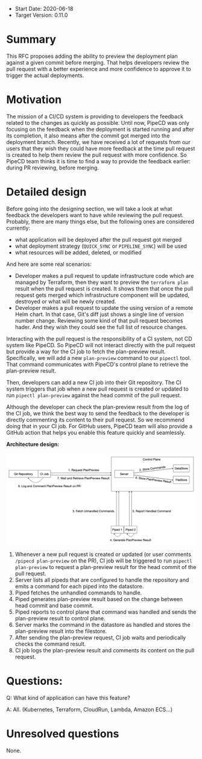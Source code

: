 - Start Date: 2020-06-18
- Target Version: 0.11.0

# Summary

This RFC proposes adding the ability to preview the deployment plan against a given commit before merging.
That helps developers review the pull request with a better experience and more confidence to approve it to trigger the actual deployments.

# Motivation

The mission of a CI/CD system is providing to developers the feedback related to the changes as quickly as possible.
Until now, PipeCD was only focusing on the feedback when the deployment is started running and after its completion, it also means after the commit got merged into the deployment branch.
Recently, we have received a lot of requests from our users that they wish they could have more feedback at the time pull request is created to help them review the pull request with more confidence.
So PipeCD team thinks it is time to find a way to provide the feedback earlier: during PR reviewing, before merging.

# Detailed design

Before going into the designing section, we will take a look at what feedback the developers want to have while reviewing the pull request.
Probably, there are many things else, but the following ones are considered currently:
- what application will be deployed after the pull request got merged
- what deployment strategy (`QUICK_SYNC` or `PIPELINE_SYNC`) will be used
- what resources will be added, deleted, or modified

And here are some real scenarios:

- Developer makes a pull request to update infrastructure code which are managed by Terraform, then they want to preview the `terraform plan` result when the pull request is created. It shows them that once the pull request gets merged which infrastructure component will be updated, destroyed or what will be newly created.
- Developer makes a pull request to update the using version of a remote Helm chart. In that case, Git's diff just shows a single line of version number change. Reviewing some kind of that pull request becomes hader. And they wish they could see the full list of resource changes.

Interacting with the pull request is the responsibility of a CI system, not CD system like PipeCD. So PipeCD will not interact directly with the pull request but provide a way for the CI job to fetch the plan-preview result. Specifically, we will add a new `plan-preview` command to our `pipectl` tool. That command communicates with PipeCD's control plane to retrieve the plan-preview result.

Then, developers can add a new CI job into their Git repository. The CI system triggers that job when a new pull request is created or updated to run `pipectl plan-preview` against the head commit of the pull request.

Although the developer can check the plan-preview result from the log of the CI job, we think the best way to send the feedback to the developer is directly commenting its content to their pull request. So we recommend doing that in your CI job. For GitHub users, PipeCD team will also provide a GitHub action that helps you enable this feature quickly and seamlessly.

**Architecture design:**

![](https://github.com/pipe-cd/pipe/blob/master/docs/static/images/rfc-plan-preview-architecture.png)

1. Whenever a new pull request is created or updated (or user comments `/pipecd plan-preview` on the PR), CI job will be triggered to run `pipectl plan-preview` to request a plan-preview result for the head commit of the pull request.
2. Server lists all pipeds that are configured to handle the repository and emits a command for each piped into the datastore.
3. Piped fetches the unhandled commands to handle.
4. Piped generates plan-preview result based on the change between head commit and base commit.
5. Piped reports to control plane that command was handled and sends the plan-preview result to control plane.
6. Server marks the command in the datastore as handled and stores the plan-preview result into the filestore. 
7. After sending the plan-preview request, CI job waits and periodically checks the command result.
8. CI job logs the plan-preview result and comments its content on the pull request.

# Questions:

Q: What kind of application can have this feature?

A: All. (Kubernetes, Terraform, CloudRun, Lambda, Amazon ECS...)

# Unresolved questions

None.
